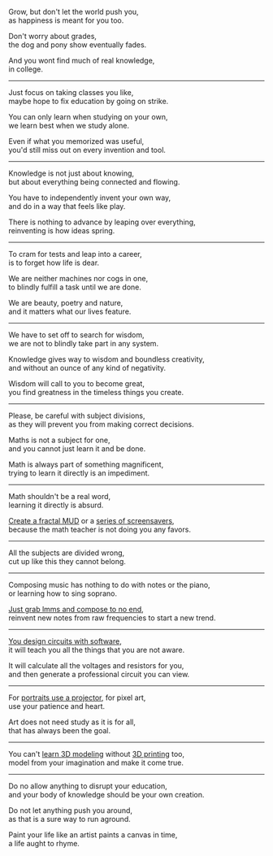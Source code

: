 Grow, but don't let the world push you,\
as happiness is meant for you too.

Don't worry about grades,\
the dog and pony show eventually fades.

And you wont find much of real knowledge,\
in college.

---

Just focus on taking classes you like,\
maybe hope to fix education by going on strike.

You can only learn when studying on your own,\
we learn best when we study alone.

Even if what you memorized was useful,\
you'd still miss out on every invention and tool.

---

Knowledge is not just about knowing,\
but about everything being connected and flowing.

You have to independently invent your own way,\
and do in a way that feels like play.

There is nothing to advance by leaping over everything,\
reinventing is how ideas spring.

---

To cram for tests and leap into a career,\
is to forget how life is dear.

We are neither machines nor cogs in one,\
to blindly fulfill a task until we are done.

We are beauty, poetry and nature,\
and it matters what our lives feature.

---

We have to set off to search for wisdom,\
we are not to blindly take part in any system.

Knowledge gives way to wisdom and boundless creativity,\
and without an ounce of any kind of negativity.

Wisdom will call to you to become great,\
you find greatness in the timeless things you create.

---

Please, be careful with subject divisions,\
as they will prevent you from making correct decisions.

Maths is not a subject for one,\
and you cannot just learn it and be done.

Math is always part of something magnificent,\
trying to learn it directly is an impediment.

---

Math shouldn't be a real word,\
learning it directly is absurd.

[Create a fractal MUD](https://www.mit.edu/~6.005/sp08/project6/assignment.html) or a [series of screensavers](https://www.youtube.com/watch?v=upB7CSoxNTs\&list=PLbe67PprBSpqM_-HU49fmIS8ncApw4i08),\
because the math teacher is not doing you any favors.

---

All the subjects are divided wrong,\
cut up like this they cannot belong.

---

Composing music has nothing to do with notes or the piano,\
or learning how to sing soprano.

[Just grab lmms and compose to no end](https://www.youtube.com/watch?v=0sRvkaxh8EU),\
reinvent new notes from raw frequencies to start a new trend.

---

[You design circuits with software](https://www.youtube.com/watch?v=Qk5T8wKp9h8),\
it will teach you all the things that you are not aware.

It will calculate all the voltages and resistors for you,\
and then generate a professional circuit you can view.

---

For [portraits use a projector](https://www.youtube.com/watch?v=5uZLkKvsWWE), for pixel art,\
use your patience and heart.

Art does not need study as it is for all,\
that has always been the goal.

---

You can't [learn 3D modeling](https://www.youtube.com/watch?v=TPrnSACiTJ4\&list=PLexwJr_iILK7IkuhEeAYeN7aLV5AAXKa-) without [3D printing](https://www.youtube.com/watch?v=gokN9xNG94U) too,\
model from your imagination and make it come true.

---

Do no allow anything to disrupt your education,\
and your body of knowledge should be your own creation.

Do not let anything push you around,\
as that is a sure way to run aground.

Paint your life like an artist paints a canvas in time,\
a life aught to rhyme.
